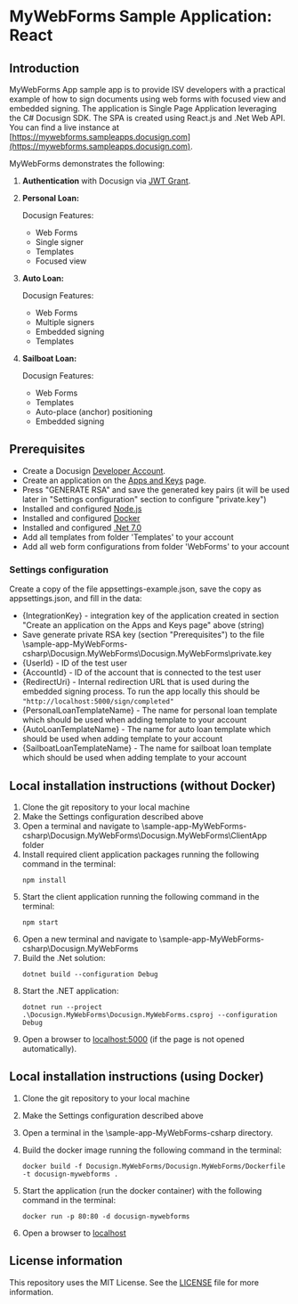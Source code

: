 # MyWebForms Sample Application: React

## Introduction

MyWebForms App sample app is to provide ISV developers with a practical example of how to sign documents using web forms with focused view and embedded signing. The application is Single Page Application leveraging the C# Docusign SDK. The SPA is created using React.js and .Net Web API. You can find a live instance at [https://mywebforms.sampleapps.docusign.com](https://mywebforms.sampleapps.docusign.com).

MyWebForms demonstrates the following:

1. **Authentication** with Docusign via [JWT Grant](https://developers.docusign.com/platform/auth/jwt/).
2. **Personal Loan:**
   
   Docusign Features:
   - Web Forms
   - Single signer
   - Templates
   - Focused view
3. **Auto Loan:**
   
   Docusign Features:
   - Web Forms
   - Multiple signers
   - Embedded signing
   - Templates
4. **Sailboat Loan:**
   
   Docusign Features:
   - Web Forms
   - Templates
   - Auto-place (anchor) positioning
   - Embedded signing

## Prerequisites

- Create a Docusign [Developer Account](https://go.docusign.com/o/sandbox/).
- Create an application on the [Apps and Keys](https://admindemo.docusign.com/authenticate?goTo=appsAndKeys) page.
- Press "GENERATE RSA" and save the generated key pairs (it will be used later in "Settings configuration" section to configure "private.key")
- Installed and configured [Node.js](https://nodejs.org/en/download)
- Installed and configured [Docker](https://www.docker.com/)
- Installed and configured [.Net 7.0](https://dotnet.microsoft.com/en-us/download/dotnet/7.0)
- Add all templates from folder 'Templates' to your account
- Add all web form configurations from folder 'WebForms' to your account

### Settings configuration

Create a copy of the file appsettings-example.json, save the copy as appsettings.json, and fill in the data:

- {IntegrationKey} - integration key of the application created in section "Create an application on the Apps and Keys page" above (string)
- Save generate private RSA key (section "Prerequisites") to the file \sample-app-MyWebForms-csharp\Docusign.MyWebForms\Docusign.MyWebForms\private.key
- {UserId} - ID of the test user
- {AccountId} - ID of the account that is connected to the test user
- {RedirectUri} - Internal redirection URL that is used during the embedded signing process. To run the app locally this should be `"http://localhost:5000/sign/completed"`
- {PersonalLoanTemplateName} - The name for personal loan template which should be used when adding template to your account
- {AutoLoanTemplateName} - The name for auto loan template which should be used when adding template to your account
- {SailboatLoanTemplateName} - The name for sailboat loan template which should be used when adding template to your account

## Local installation instructions (without Docker)

1. Clone the git repository to your local machine
1. Make the Settings configuration described above
1. Open a terminal and navigate to \sample-app-MyWebForms-csharp\Docusign.MyWebForms\Docusign.MyWebForms\ClientApp folder
1. Install required client application packages running the following command in the terminal:
   ```
   npm install
   ```
1. Start the client application running the following command in the terminal:
   ```
   npm start
   ```
1. Open a new terminal and navigate to \sample-app-MyWebForms-csharp\Docusign.MyWebForms
1. Build the .Net solution:
   ```
   dotnet build --configuration Debug
   ```
1. Start the .NET application:
   ```
   dotnet run --project .\Docusign.MyWebForms\Docusign.MyWebForms.csproj --configuration Debug
   ```
1. Open a browser to [localhost:5000](http://localhost:5000) (if the page is not opened automatically).

## Local installation instructions (using Docker)

1. Clone the git repository to your local machine
1. Make the Settings configuration described above
1. Open a terminal in the \sample-app-MyWebForms-csharp directory.
1. Build the docker image running the following command in the terminal:
   ```
   docker build -f Docusign.MyWebForms/Docusign.MyWebForms/Dockerfile -t docusign-mywebforms .
   ```
1. Start the application (run the docker container) with the following command in the terminal:

   ```
   docker run -p 80:80 -d docusign-mywebforms
   ```

1. Open a browser to [localhost](http://localhost)

## License information

This repository uses the MIT License. See the [LICENSE](./LICENSE) file for more information.
